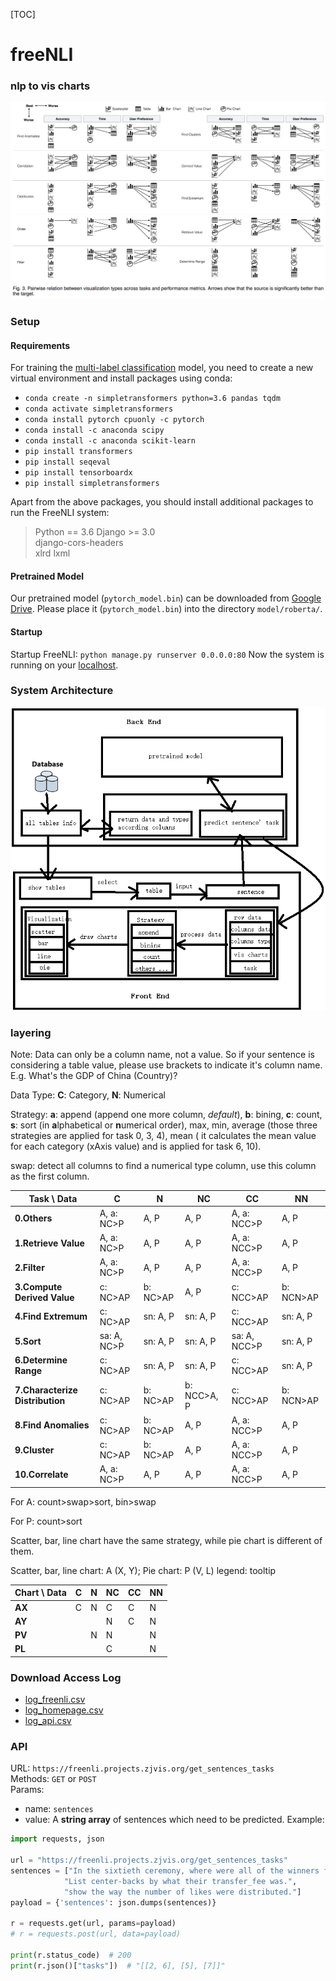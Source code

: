 [TOC]

# freeNLI

### nlp to vis charts
<img src="main/static/image/task_chart.png" alt="nlp task to chart"/>

### Setup

#### Requirements
For training the [multi-label classification](https://towardsdatascience.com/multi-label-classification-using-bert-roberta-xlnet-xlm-and-distilbert-with-simple-transformers-b3e0cda12ce5) model, 
you need to create a new virtual environment and install packages using conda:
+ `conda create -n simpletransformers python=3.6 pandas tqdm`
+ `conda activate simpletransformers`
+ `conda install pytorch cpuonly -c pytorch`
+ `conda install -c anaconda scipy`
+ `conda install -c anaconda scikit-learn`
+ `pip install transformers`
+ `pip install seqeval`
+ `pip install tensorboardx`
+ `pip install simpletransformers`

Apart from the above packages, you should install additional packages to run the FreeNLI system:  
> Python == 3.6 
  Django >= 3.0  
  django-cors-headers  
  xlrd
  lxml

#### Pretrained Model
Our pretrained model (`pytorch_model.bin`) can be downloaded from [Google Drive](https://drive.google.com/file/d/1ZWYstMRhGe4dW9EuOASr1Mwz9ecMgNcl/view?usp=share_link).
Please place it (`pytorch_model.bin`) into the directory `model/roberta/`.

#### Startup
Startup FreeNLI:
`python manage.py runserver 0.0.0.0:80`
Now the system is running on your [localhost](http://localhost/).

### System Architecture

![System Architecture (Original Manuscript)](./main/static/image/system_architecture.jpg)

### layering

Note: Data can only be a column name, not a value. So if your sentence is considering a table value, please use brackets to indicate it's column name. E.g.  What's the GDP of China (Country)?

Data Type: **C**: Category, **N**: Numerical

Strategy: **a**: append (append one more column, *default*), **b**: bining, **c**: count, **s**: sort (in **a**lphabetical or **n**umerical order), max, min, average (those three strategies are applied for task  0, 3, 4), mean ( it calculates the mean value for each category (xAxis value)  and is applied for task 6, 10).

swap: detect all columns to find a numerical type column, use this column as the first column.

| Task \ Data                     | C           | N        | NC          | CC           | NN        |
| ------------------------------- | ----------- | -------- | ----------- | ------------ | --------- |
| **0.Others**                    | A, a: NC>P  | A, P     | A, P        | A, a: NCC>P  | A, P      |
| **1.Retrieve Value**            | A, a: NC>P  | A, P     | A, P        | A, a: NCC>P  | A, P      |
| **2.Filter**                    | A, a: NC>P  | A, P     | A, P        | A, a: NCC>P  | A, P      |
| **3.Compute Derived Value**     | c: NC>AP    | b: NC>AP | A, P        | c: NCC>AP    | b: NCN>AP |
| **4.Find Extremum**             | c: NC>AP    | sn: A, P | sn: A, P    | c: NCC>AP    | sn: A, P  |
| **5.Sort**                      | sa: A, NC>P | sn: A, P | sn: A, P    | sa: A, NCC>P | sn: A, P  |
| **6.Determine Range**           | c: NC>AP    | sn: A, P | sn: A, P    | c: NCC>AP    | sn: A, P  |
| **7.Characterize Distribution** | c: NC>AP    | b: NC>AP | b: NCC>A, P | c: NCC>AP    | b: NCN>AP |
| **8.Find Anomalies**            | c: NC>AP    | b: NC>AP | A, P        | A, a: NCC>P  | A, P      |
| **9.Cluster**                   | c: NC>AP    | b: NC>AP | A, P        | A, a: NCC>P  | A, P      |
| **10.Correlate**                | A, a: NC>P  | A, P     | A, P        | A, a: NCC>P  | A, P      |

For A: count>swap>sort, bin>swap

For P: count>sort

Scatter, bar, line chart have the same strategy,  while pie chart is different of them.

Scatter, bar, line chart: A (X, Y);   Pie chart: P (V, L) legend: tooltip

| Chart \ Data | C    | N    | NC   | CC   | NN   |
| ------------ | ---- | ---- | ---- | ---- | ---- |
| **AX**       | C    | N    | C    | C    | N    |
| **AY**       |      |      | N    | C    | N    |
| **PV**       |      | N    | N    |      | N    |
| **PL**       |      |      | C    |      | N    |

### Download Access Log
+ [log_freenli.csv](https://freenli.projects.zjvis.org/static/table/log_freenli.csv)
+ [log_homepage.csv](https://freenli.projects.zjvis.org/static/table/log_homepage.csv)
+ [log_api.csv](https://freenli.projects.zjvis.org/static/table/log_api.csv)

### API
URL: `https://freenli.projects.zjvis.org/get_sentences_tasks`  
Methods: `GET` or `POST`  
Params:

+ name: `sentences`
+ value: A **string array** of sentences which need to be predicted.
Example: 
```python
import requests, json

url = "https://freenli.projects.zjvis.org/get_sentences_tasks"
sentences = ["In the sixtieth ceremony, where were all of the winners from?",
            "List center-backs by what their transfer_fee was.",
            "show the way the number of likes were distributed."]
payload = {'sentences': json.dumps(sentences)}

r = requests.get(url, params=payload)
# r = requests.post(url, data=payload)

print(r.status_code)  # 200
print(r.json()["tasks"])  # "[[2, 6], [5], [7]]"
```

